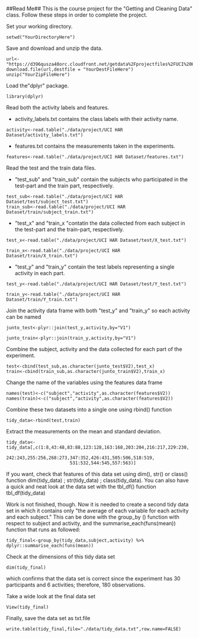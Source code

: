 ##Read Me##
This is the course project for the "Getting and Cleaning Data" class. Follow these steps in order to complete the project. 

Set your working directory.

```{r}
setwd("YourDirectoryHere")
```

Save and download and unzip the data.

```{r}
url<-"https://d396qusza40orc.cloudfront.net/getdata%2Fprojectfiles%2FUCI%20HAR%20Dataset.zip"
download.file(url,destfile = "YourDestFileHere")
unzip("YourZipFileHere")
``` 

Load the"dplyr" package.

```{r}
library(dplyr)
```

Read both the activity labels and features. 

- activity_labels.txt contains the class labels with their activity name. 

```{r}
activity<-read.table("./data/project/UCI HAR Dataset/activity_labels.txt")
```

- features.txt contains the measurements taken in the experiments.

```{r}
features<-read.table("./data/project/UCI HAR Dataset/features.txt")
```

Read the test and the train data files. 

- "test_sub" and "train_sub" contain the subjects who participated in the test-part and the train part, respectively.

```{r}
test_sub<-read.table("./data/project/UCI HAR Dataset/test/subject_test.txt")
train_sub<-read.table("./data/project/UCI HAR Dataset/train/subject_train.txt")
```

- "test_x"  and "train_x "contatin the data collected from each subject in the test-part and the train-part, respectively. 

```{r}
test_x<-read.table("./data/project/UCI HAR Dataset/test/X_test.txt")

train_x<-read.table("./data/project/UCI HAR Dataset/train/X_train.txt")
```

- "test_y" and "train_y" contain the test labels representing a single activity in each part.

```{r}
test_y<-read.table("./data/project/UCI HAR Dataset/test/Y_test.txt")

train_y<-read.table("./data/project/UCI HAR Dataset/train/Y_train.txt")
```

Join the activity data frame with both "test_y" and "train_y" so each activity can be named

```{r}
junto_test<-plyr::join(test_y,activity,by="V1")

junto_train<-plyr::join(train_y,activity,by="V1")
```

Combine the subject, activity and the data collected for each part of the experiment.

```{r}
test<-cbind(test_sub,as.character(junto_test$V2),test_x)
train<-cbind(train_sub,as.character(junto_train$V2),train_x)
```

Change the name of the variables using the features data frame

```{r}
names(test)<-c("subject","activity",as.character(features$V2)) 
names(train)<-c("subject","activity",as.character(features$V2))
```

Combine these two datasets into a single one using rbind() function

```{r}
tidy_data<-rbind(test,train)
```

Extract the measurements on the mean and standard deviation. 

```{r}
tidy_data<-tidy_data[,c(1:8,43:48,83:88,123:128,163:168,203:204,216:217,229:230,
                        242:243,255:256,268:273,347:352,426:431,505:506,518:519,
                        531:532,544:545,557:563)]
```

If you want, check that features of this data set using dim(), str() or class() function dim(tidy_data) ; str(tidy_data) ; class(tidy_data). You can also have a quick and neat look at the data set with the tbl_df() function tbl_df(tidy_data)

Work is not finished, though. Now it is needed to create a second tidy data set in which it contains only "the average of each variable for each activity and each subject." This can be done with the group_by () function with respect to subject and activity, and the summarise_each(funs(mean)) function that runs as followed:

```{r}
tidy_final<-group_by(tidy_data,subject,activity) %>% dplyr::summarise_each(funs(mean)) 
```

Check at the dimensions of this tidy data set

```{r}
dim(tidy_final)
```

which confirms that the data set is correct since the experiment has 30 participants and 6 activities; therefore, 180 observations. 

Take a wide look at the final data set

```{r}
View(tidy_final)
```

Finally, save the data set as txt.file

```{r}
write.table(tidy_final,file="./data/tidy_data.txt",row.name=FALSE)
```
